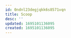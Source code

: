 ```yaml
---
id: 0ndnl23degjqkk6s8571vqn
title: Scoop
desc: ''
updated: 1695101136095
created: 1695101136095
---
```


